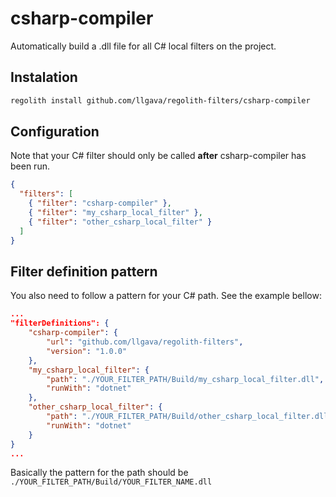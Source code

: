 # csharp-compiler
Automatically build a .dll file for all C# local filters on the project.

## Instalation
```sh
regolith install github.com/llgava/regolith-filters/csharp-compiler
```

## Configuration
Note that your C# filter should only be called **after** csharp-compiler has been run.

```json
{
  "filters": [
    { "filter": "csharp-compiler" },
    { "filter": "my_csharp_local_filter" },
    { "filter": "other_csharp_local_filter" }
  ]
}
```

## Filter definition pattern
You also need to follow a pattern for your C# path. See the example bellow:

```json
...
"filterDefinitions": {
	"csharp-compiler": {
		"url": "github.com/llgava/regolith-filters",
		"version": "1.0.0"
	},
	"my_csharp_local_filter": {
		"path": "./YOUR_FILTER_PATH/Build/my_csharp_local_filter.dll",
		"runWith": "dotnet"
	},
	"other_csharp_local_filter": {
		"path": "./YOUR_FILTER_PATH/Build/other_csharp_local_filter.dll",
		"runWith": "dotnet"
	}
}
...
```

Basically the pattern for the path should be `./YOUR_FILTER_PATH/Build/YOUR_FILTER_NAME.dll`
